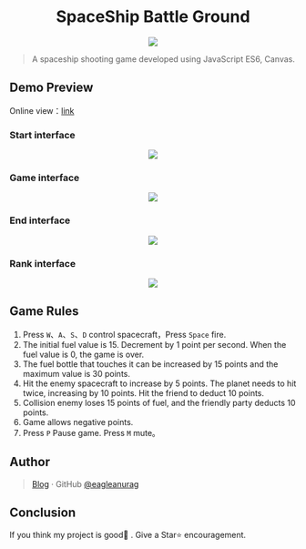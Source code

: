 <h1 align="center">
    SpaceShip Battle Ground
</h1>
<p align="center">
    <img src="https://user-images.githubusercontent.com/22770735/91629693-cc731500-e9e8-11ea-8022-db05ce6a6004.gif">
</p>


> A spaceship shooting game developed using JavaScript ES6, Canvas.


## Demo Preview

Online view：[link]()

### Start interface

</h1>
<p align="center">
    <img src="https://user-images.githubusercontent.com/22770735/91629390-684f5180-e9e6-11ea-8aa6-43f9956b99c5.png">
</p>

### Game interface

</h1>
<p align="center">
    <img src="https://user-images.githubusercontent.com/22770735/91629389-671e2480-e9e6-11ea-9e92-ccb2ea0c773a.png">
</p>

### End interface

</h1>
<p align="center">
    <img src="https://user-images.githubusercontent.com/22770735/91629388-65ecf780-e9e6-11ea-815e-6639682e7345.png">
</p>

### Rank interface

</h1>
<p align="center">
    <img src="https://user-images.githubusercontent.com/22770735/91629392-6a191500-e9e6-11ea-8d88-8544d89d7014.png">
</p>

## Game Rules

1. Press  `W`、`A`、`S`、`D` control spacecraft，Press `Space` fire.
2. The initial fuel value is 15. Decrement by 1 point per second. When the fuel value is 0, the game is over.
3. The fuel bottle that touches it can be increased by 15 points and the maximum value is 30 points.
4. Hit the enemy spacecraft to increase by 5 points. The planet needs to hit twice, increasing by 10 points. Hit the friend to deduct 10 points.
5. Collision enemy loses 15 points of fuel, and the friendly party deducts 10 points.
6. Game allows negative points.
7. Press `P` Pause game. Press `M` mute。

## Author

> [Blog](https://eagleanurag.blogspot.com/) · GitHub [@eagleanurag](https://github.com/eagleanurag)

## Conclusion

If you think my project is good👏 . Give a Star⭐ encouragement.

